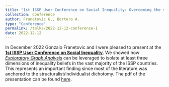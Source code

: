 ```yaml
---
title: "1st ISSP User Conference on Social Inequality: Overcoming the structuralist/individualist dichotomy (Franetovic and Bertero)"
collection: Conference
author: Franetovic G., Bertero A.
type: "Conference"
permalink: /talks/2022-12-12-conference-1
date: 2022-12-12
---
```


In December 2022 Gonzalo Franetovic and I were pleased to present at the [**1st ISSP User Conference on Social Inequality**](https://issp.org/wp-content/uploads/2022/12/ISSP-1st-User-conference-extended-programme_021222-1.pdf). We showed how [*Exploratory Graph Analysis*](https://journals.plos.org/plosone/article?id=10.1371/journal.pone.0174035) can be leveraged to isolate at least three dimensions of inequality beliefs in the vast majority of the ISSP countries. This represents an important finding since most of the literature was anchored to the structuralist/individualist dichotomy. The pdf of the presentation can be found [here]([https://artbert96.github.io/arturobertero.github.io/files/ISSP.pdf](https://arturobertero.github.io/files/ISSP.pdf)). 
